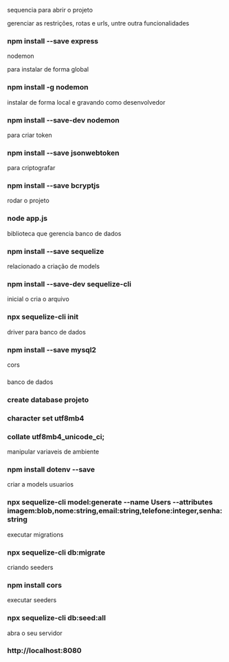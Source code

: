 sequencia para abrir o projeto



gerenciar as restrições, rotas e urls, untre outra funcionalidades
### npm install --save express

nodemon

para instalar de forma global
### npm install -g nodemon

instalar de forma local e gravando como desenvolvedor 
### npm install --save-dev nodemon

para criar token
###  npm install --save jsonwebtoken

para criptografar
### npm install --save bcryptjs

rodar o projeto
### node app.js

biblioteca que gerencia banco de dados
### npm install --save sequelize

relacionado a criação de models
### npm install --save-dev sequelize-cli

inicial o cria o arquivo
### npx sequelize-cli init

driver para banco de dados
### npm install --save mysql2

cors
###

banco de dados
### create database projeto 
### character set utf8mb4
### collate utf8mb4_unicode_ci;

manipular variaveis de ambiente
### npm install dotenv --save 

criar a models usuarios
### npx sequelize-cli model:generate --name Users --attributes imagem:blob,nome:string,email:string,telefone:integer,senha:string

executar migrations
### npx sequelize-cli db:migrate

criando seeders
###  npm install cors

executar seeders
### npx sequelize-cli db:seed:all

abra o seu servidor
### http://localhost:8080

